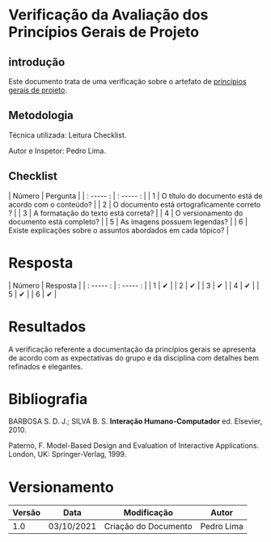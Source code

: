 # Verificação da Avaliação dos Princípios Gerais de Projeto

## introdução

Este documento trata de uma verificação sobre o artefato de [princípios gerais de projeto](docs/proj/principiosGeraisDeProjeto.md).

## Metodologia 

Técnica utilizada: Leitura Checklist.

Autor e Inspetor: Pedro Lima.

## Checklist


| Número    | Pergunta                                                      |
| : ----- : | : ----- :                                                     |
| 1         | O título do documento está de acordo com o conteúdo?          |
| 2         | O documento está ortograficamente correto ?                   |
| 3         | A formatação do texto está correta?                           |
| 4         | O versionamento do documento está completo?                   |
| 5         | As imagens possuem legendas?                                  |
| 6         | Existe explicações sobre o assuntos abordados em cada tópico? |

# Resposta

| Número    | Resposta  |
| : ----- : | : ----- : |
| 1         | ✔       |
| 2         | ✔       |
| 3         | ✔       |
| 4         | ✔       |
| 5         | ✔       |
| 6         | ✔       |

# Resultados

A verificação referente a documentação da princípios gerais se apresenta de acordo com as expectativas do grupo e da disciplina com detalhes bem refinados e elegantes. 

# Bibliografia

  BARBOSA S. D. J.; SILVA B. S. <strong>Interação Humano-Computador</strong> ed. Elsevier, 2010.
  
  Paternò, F. Model-Based Design and Evaluation of Interactive Applications. London, UK: Springer-Verlag, 1999.

# Versionamento

| Versão | Data       | Modificação          | Autor      |
| ------ | ---------- | -------------------- | ---------- |
| 1.0    | 03/10/2021 | Criação do Documento | Pedro Lima |
